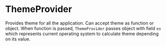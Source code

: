 # ThemeProvider

Provides theme for all the application. Can accept theme as function
or object. When function is passed, `ThemeProvider` passes object with
field `os` which represents current operating system to calculate theme
depending on its value.
